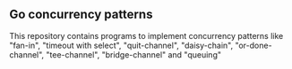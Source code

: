 ## Go concurrency patterns

This repository contains programs to implement concurrency patterns like "fan-in", "timeout with select", "quit-channel", "daisy-chain", "or-done-channel", "tee-channel", "bridge-channel" and "queuing"